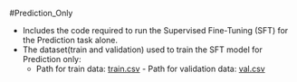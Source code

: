 #Prediction_Only
   - Includes the code required to run the Supervised Fine-Tuning (SFT) for the Prediction task alone.
   - The dataset(train and validation) used to train the SFT model for Prediction only:
      	- Path for train data: [train.csv](https://drive.google.com/file/d/1DjfDXoPBX7fMbY9SynVDesvhYlp7K_rY/view?usp=sharing)
   	- Path for validation data: [val.csv](https://drive.google.com/file/d/1NIZbOBdbDsM-7FI7BqR8ziMbYr6uqwDq/view?usp=drive_link)

